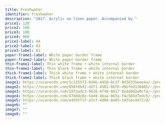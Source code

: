 ```yaml
---
title: Freshwater
identifier: freshwater
description: "2017. Acrylic on linen paper. Accompanied by "
price1: 120
price2: 160
price3: 190
price4: 960
price1-label: A4
price2-label: A3
price3-label: A2
paper-frame1-label: White paper border frame
paper-frame2-label: White paper border frame
thin-frame1-label: Thin white frame + white internal border
thin-frame2-label: Thin black frame + white internal border
thick-frame1-label: Thick white frame + white internal border
thick-frame2-label: Thick black frame + white internal border
image1: https://ucarecdn.com/5c1255f3-844b-4450-8c1f-9d3d335eee4a/-/preview/-/rotate/270/-/enhance/46/-/sharp/5/
image2: https://ucarecdn.com/058f6bd2-ddf1-4501-b67b-d9bfed130465/-/preview/-/enhance/59/-/sharp/6/
image3: https://ucarecdn.com/1872adc3-9626-4f48-8417-0ada0d2e0cfa/-/preview/-/enhance/46/-/sharp/10/
image4: https://ucarecdn.com/47b04c8e-5e49-4baa-b63a-f4c585d7edc5/-/preview/-/enhance/68/-/sharp/7/
image5: https://ucarecdn.com/e459571f-a7cf-4d86-8e03-14314c4d71c0/
image6: ""
image7: ""
image8: ""
---
```

